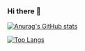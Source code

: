 ### Hi there 🤙

[![Anurag's GitHub stats](https://github-readme-stats.vercel.app/api?username=lorenzoliuzzo&include_all_commits=true&show_icons=true&theme=transparent&hide=contribs)](https://github.com/anuraghazra/github-readme-stats)

[![Top Langs](https://github-readme-stats.vercel.app/api/top-langs/?username=lorenzoliuzzo&layout=donut)](https://github.com/anuraghazra/github-readme-stats)
